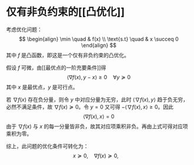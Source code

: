 # 仅有非负约束的[[凸优化]]

考虑优化问题：
$$ \begin{align}
\min \quad & f(x) \\
\text{s.t} \quad  & x \succeq 0
\end{align} $$
其中 $f$ 是凸函数，即这是一个仅有非负约束的凸优化。

假设 $f$ 可微，由[[最优点的一阶充要条件]]得
$$ \langle \nabla f(x), y-x \rangle \geq 0 \quad \forall y \succeq 0 $$
其中 $x$ 是最优点，$y$ 是可行点。

若 $\nabla f(x)$ 存在负分量，则令 $y$ 中对应分量为无穷，此时 $\langle \nabla f(x), y \rangle$ 趋于负无穷，必然不满足条件，故 $\nabla f(x) \succeq 0$。令 $y=0$ 又可得 $-\langle \nabla f(x), x \rangle \geq 0$。因此
$$ \langle \nabla f(x), x \rangle = 0$$
由于 $\nabla f(x)$ 与 $x$ 的每一分量皆非负，故其对应项乘积非负。再由上式可得对应项乘积为零。

综上，此问题的优化条件可转化为：
$$ x \succeq 0 ,\quad \nabla f(x) \succeq 0 ,\quad  $$
